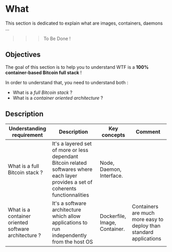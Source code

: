 What
==
This section is dedicated to explain what are images, containers, daemons ...
>>> To Be Done !

Objectives
-
The goal of this section is to help you to understand WTF is a __100% container-based Bitcoin full stack__ !

In order to understand that, you need to understand both :
* What is a _full Bitcoin stack_ ?
* What is a _container oriented architecture_ ?  

Description
-

<table>
    <thead>
        <tr>
            <th>Understanding requirement</th>
            <th>Description</th>
            <th>Key concepts</th>
            <th>Comment</th>
        </tr>
    </thead>
    <tbody>
        <tr>
            <td>What is a full Bitcoin stack ?</td>
            <td>It's a layered set of more or less dependant Bitcoin related softwares where each layer provides a set of coherents functionnalities</td>
            <td>Node, Daemon, Interface.</td>
            <td></td>
        </tr>
        <tr>
            <td>What is a container oriented software architecture ?</td>
            <td>It's a software architecture which allow applications to run independently from the host OS</td>
            <td>Dockerfile, Image, Container.</td>
            <td>Containers are much more easy to deploy than standard applications</td>
        </tr>
    </tbody>
</table>
